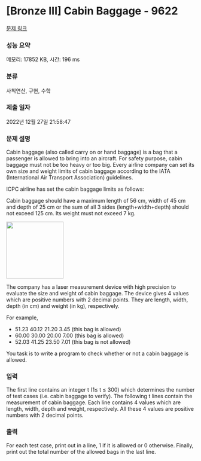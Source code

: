 # [Bronze III] Cabin Baggage - 9622 

[문제 링크](https://www.acmicpc.net/problem/9622) 

### 성능 요약

메모리: 17852 KB, 시간: 196 ms

### 분류

사칙연산, 구현, 수학

### 제출 일자

2022년 12월 27일 21:58:47

### 문제 설명

<p>Cabin baggage (also called carry on or hand baggage) is a bag that a passenger is allowed to bring into an aircraft. For safety purpose, cabin baggage must not be too heavy or too big. Every airline company can set its own size and weight limits of cabin baggage according to the IATA (International Air Transport Association) guidelines. </p>

<p>ICPC airline has set the cabin baggage limits as follows: </p>

<p>Cabin baggage should have a maximum length of 56 cm, width of 45 cm and depth of 25 cm or the sum of all 3 sides (length+width+depth) should not exceed 125 cm. Its weight must not exceed 7 kg. </p>

<p><img alt="" src="https://www.acmicpc.net/upload/images2/cabin.png" style="height:152px; width:153px"></p>

<p>The company has a laser measurement device with high precision to evaluate the size and weight of cabin baggage. The device gives 4 values which are positive numbers with 2 decimal points. They are length, width, depth (in cm) and weight (in kg), respectively. </p>

<p>For example, </p>

<ul>
	<li>51.23 40.12 21.20 3.45 (this bag is allowed) </li>
	<li>60.00 30.00 20.00 7.00 (this bag is allowed) </li>
	<li>52.03 41.25 23.50 7.01 (this bag is not allowed) </li>
</ul>

<p>You task is to write a program to check whether or not a cabin baggage is allowed. </p>

### 입력 

 <p>The first line contains an integer t (1≤ t ≤ 300) which determines the number of test cases (i.e. cabin baggage to verify). The following t lines contain the measurement of cabin baggage. Each line contains 4 values which are length, width, depth and weight, respectively. All these 4 values are positive numbers with 2 decimal points. </p>

### 출력 

 <p>For each test case, print out in a line, 1 if it is allowed or 0 otherwise. Finally, print out the total number of the allowed bags in the last line.</p>

